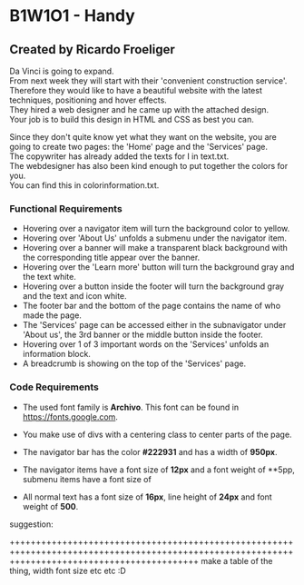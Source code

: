 # B1W1O1 - Handy
## Created by Ricardo Froeliger

Da Vinci is going to expand.<br>
From next week they will start with their 'convenient construction service'.<br>
Therefore they would like to have a beautiful website with the latest techniques, positioning and hover effects.<br>
They hired a web designer and he came up with the attached design.<br>
Your job is to build this design in HTML and CSS as best you can.<br>

Since they don't quite know yet what they want on the website, you are going to create two pages: the 'Home' page and the 'Services' page.<br>
The copywriter has already added the texts for I in text.txt.<br>
The webdesigner has also been kind enough to put together the colors for you.<br>
You can find this in colorinformation.txt.


### Functional Requirements
* Hovering over a navigator item will turn the background color to yellow.
* Hovering over 'About Us' unfolds a submenu under the navigator item.
* Hovering over a banner will make a transparent black background with the corresponding title appear over the banner.
* Hovering over the 'Learn more' button will turn the background gray and the text white.
* Hovering over a button inside the footer will turn the background gray and the text and icon white.
* The footer bar and the bottom of the page contains the name of who made the page.
* The 'Services' page can be accessed either in the subnavigator under 'About us', the 3rd banner or the middle button inside the footer.
* Hovering over 1 of 3 important words on the 'Services' unfolds an information block.
* A breadcrumb is showing on the top of the 'Services' page.


### Code Requirements 
* The used font family is **Archivo**. This font can be found in https://fonts.google.com.
* You make use of divs with a centering class to center parts of the page.
* The navigator bar has the color **#222931** and has a width of **950px**.
* The navigator items have a font size of **12px** and a font weight of **5pp, submenu items have a font size of

* All normal text has a font size of **16px**, line height of **24px** and font weight of **500**.

suggestion:

++++++++++++++++++++++++++++++++++++++++++++++++++++++++++++++++++++++++++++++++++++++++++++++++++++++++++++++++++++++++++++++++++++++++++++++++
make a table of the thing, width font size etc etc :D